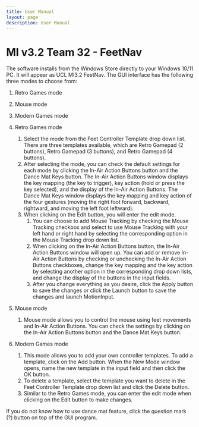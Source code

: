 ```yaml
---
title: User Manual
layout: page
description: User Manual
---
```


# MI v3.2 Team 32 - FeetNav

The software installs from the Windows Store directly to your Windows 10/11 PC. It will appear as UCL MI3.2 FeetNav.
The GUI interface has the following three modes to choose from:

1. Retro Games mode
2. Mouse mode
3. Modern Games mode

1. Retro Games mode
    1. Select the mode from the Feet Controller Template drop down list. There are three templates available, which are Retro Gamepad (2 buttons), Retro Gamepad (3 buttons), and Retro Gamepad (4 buttons).
    2. After selecting the mode, you can check the default settings for each mode by clicking the In-Air Action Buttons button and the Dance Mat Keys button. The In-Air Action Buttons window displays the key mapping (the key to trigger), key action (hold or press the key selected), and the display of the In-Air Action Buttons. The Dance Mat Keys window displays the key mapping and key action of the four gestures (moving the right foot forward, backward, rightward, and moving the left foot leftward).
    3. When clicking on the Edit button, you will enter the edit mode.
        1. You can choose to add Mouse Tracking by checking the Mouse Tracking checkbox and select to use Mouse Tracking with your left hand or right hand by selecting the corresponding option in the Mouse Tracking drop down list.
        2. When clicking on the In-Air Action Buttons button, the In-Air Action Buttons window will open up. You can add or remove In-Air Action Buttons by checking or unchecking the In-Air Action Buttons checkboxes, change the key mapping and the key action by selecting another option in the corresponding drop down lists, and change the display of the buttons in the input fields.
        3. After you change everything as you desire, click the Apply button to save the changes or click the Launch button to save the changes and launch MotionInput.
2. Mouse mode
    1. Mouse mode allows you to control the mouse using feet movements and In-Air Action Buttons. You can check the settings by clicking on the In-Air Action Buttons button and the Dance Mat Keys button.
3. Modern Games mode
    1. This mode allows you to add your own controller templates. To add a template, click on the Add button. When the New Mode window opens, name the new template in the input field and then click the OK button.
    2. To delete a template, select the template you want to delete in the Feet Controller Template drop down list and click the Delete button.
    3. Similar to the Retro Games mode, you can enter the edit mode when clicking on the Edit button to make changes.

If you do not know how to use dance mat feature, click the question mark (?) button on top of the GUI program.
